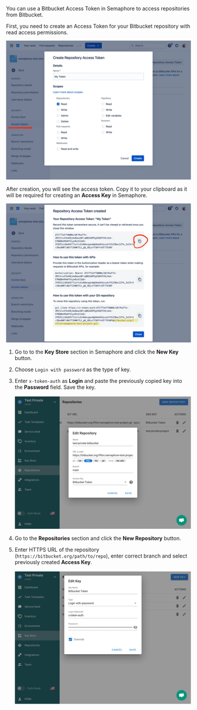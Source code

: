 You can use a Bitbucket Access Token in Semaphore to access repositories from Bitbucket.

First, you need to create an Access Token for your Bitbucket repository with read access permissions.

![](<../../.gitbook/assets/bitbucket_access_token_1.webp>)


After creation, you will see the access token. Copy it to your clipboard as it will be required for creating an **Access Key** in Semaphore.

![](<../../.gitbook/assets/bitbucket_access_token_2.webp>)

1. Go to to the **Key Store** section in Semaphore and click the **New Key** button.

2. Choose `Login with password` as the type of key.

3. Enter `x-token-auth` as **Login** and paste the previously copied key into the **Password** field. Save the key.<br><br>![](<../../.gitbook/assets/bitbucket_access_token_3.webp>)

4. Go to the **Repositories** section and click the **New Repository** button.

5. Enter HTTPS URL of the repository (`https://bitbucket.org/path/to/repo`), enter correct branch and select previously created **Access Key**.<br><br>![](<../../.gitbook/assets/bitbucket_access_token_4.webp>)